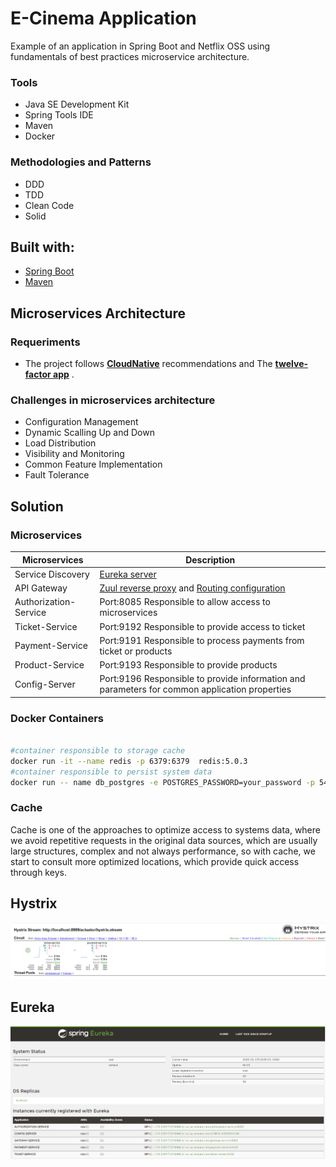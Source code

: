 
# E-Cinema Application

Example of an application in Spring Boot and Netflix OSS using fundamentals of best practices microservice architecture.

### Tools

- Java SE Development Kit
- Spring Tools IDE
- Maven
- Docker

### Methodologies and Patterns

- DDD
- TDD
- Clean Code
- Solid

## Built with:

- [Spring Boot](https://spring.io/projects/spring-boot)
- [Maven](https://maven.apache.org/)

## Microservices Architecture

### Requeriments

- The project follows [**CloudNative**](https://www.cncf.io/) recommendations and The [**twelve-factor app**](https://12factor.net/) . 


### Challenges in microservices architecture

- Configuration Management
- Dynamic Scalling Up and Down
- Load Distribution
- Visibility and Monitoring
- Common Feature Implementation
- Fault Tolerance

## Solution

### Microservices

| Microservices                   | Description  |
|---------------------------------|------------|
| Service Discovery               | [Eureka server](eureka-server) |
| API Gateway                     | [Zuul reverse proxy](zuul-gateway/src/main/java/com/donateplus/zuul/ZuulGatewayApplication.java) and [Routing configuration](donateplusapi/src/main/resources/application.properties) |
| Authorization-Service           | Port:8085 Responsible to allow access to microservices  |
| Ticket-Service                  | Port:9192 Responsible to provide access to ticket  |
| Payment-Service                 | Port:9191 Responsible to process payments from ticket or products  |
| Product-Service                 | Port:9193 Responsible to provide products  |
| Config-Server                   | Port:9196 Responsible to provide information and parameters for common application properties  |


### Docker Containers

```sh

#container responsible to storage cache
docker run -it --name redis -p 6379:6379  redis:5.0.3
#container responsible to persist system data
docker run -- name db_postgres -e POSTGRES_PASSWORD=your_password -p 5432:5432 -d postgres 
```

### Cache

Cache is one of the approaches to optimize access to systems data, where we avoid repetitive requests in the original data sources,
which are usually large structures, complex and not always performance, so with cache, we start to consult more optimized locations,
which provide quick access through keys.

## Hystrix

<img src="img/hystrixdashboad.png">


## Eureka

<img src="img/eureka.png">
